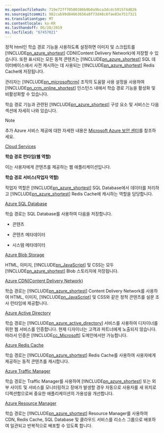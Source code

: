 ```yaml
---
ms.openlocfilehash: 719e72ff70580386b9b0a9bca3dcdc591574d026
ms.sourcegitcommit: 982cab99d84663656a8f73d48c6fae03e7517321
ms.translationtype: MT
ms.contentlocale: ko-KR
ms.lasthandoff: 06/28/2019
ms.locfileid: "67457021"
---
```

정적 html인 학습 경로 기능을 사용하도록 설정하면 이미지 및 스크립트를 [!INCLUDE[pn_azure_shortest](pn-azure-shortest.md)] CDN(Content Delivery Network)에 저장할 수 있습니다. 또한 표시되는 모든 동적 콘텐츠는 [!INCLUDE[pn_azure_shortest](pn-azure-shortest.md)] SQL 데이터베이스에서 사전 캐시하는 데 사용되는 [!INCLUDE[pn_azure_shortest](pn-azure-shortest.md)] Redis Cache에 저장됩니다.  
  
 관리자는 [!INCLUDE[pn_microsoftcrm](pn-microsoftcrm.md)] 조직의 도움말 사용 설정을 사용하여 [!INCLUDE[pn_crm_online_shortest](pn-crm-online-shortest.md)] 인스턴스 내에서 학습 경로 기능을 활성화 및 비활성화할 수 있습니다.  
  
 학습 경로 기능과 관련된 [!INCLUDE[pn_azure_shortest](pn-azure-shortest.md)] 구성 요소 및 서비스는 다음 섹션에 자세히 나와 있습니다.  
  
> [!NOTE]
>  추가 Azure 서비스 제공에 대한 자세한 내용은 [Microsoft Azure 보안 센터](https://azure.microsoft.com/support/trust-center/)를 참조하세요.  
  
 [Cloud Services](https://azure.microsoft.com/services/cloud-services/)  
  
 **학습 경로 런타임(웹 역할)**  
  
 이는 사용자에게 콘텐츠를 제공하는 웹 애플리케이션입니다.  
  
 **학습 경로 서비스(작업자 역할)**  
  
 작업자 역할은 [!INCLUDE[pn_azure_shortest](pn-azure-shortest.md)] SQL Database에서 데이터를 처리하고 [!INCLUDE[pn_azure_shortest](pn-azure-shortest.md)] Redis Cache에 캐시하는 역할을 담당합니다.  
  
 [Azure SQL Database](https://azure.microsoft.com/services/sql-database/)  
  
 학습 경로는 SQL Database를 사용하여 다음을 저장합니다.  
  
-   콘텐츠  
  
-   콘텐츠 메타데이터  
  
-   시스템 메타데이터  
  
 [Azure Blob Storage](https://azure.microsoft.com/services/storage/)  
  
 HTML, 이미지, [!INCLUDE[pn_JavaScript](pn-javascript.md)] 및 CSS는 모두 [!INCLUDE[pn_azure_shortest](pn-azure-shortest.md)] Blob 스토리지에 저장됩니다.  
  
 [Azure CDN(Content Delivery Network)](https://azure.microsoft.com/services/cdn/)  
  
 학습 경로는 [!INCLUDE[pn_azure_shortest](pn-azure-shortest.md)] Content Delivery Network를 사용하여 HTML, 이미지, [!INCLUDE[pn_JavaScript](pn-javascript.md)] 및 CSS와 같은 정적 콘텐츠를 설문 조사 런타임에 제공합니다.  
  
 [Azure Active Directory](https://azure.microsoft.com/services/active-directory/)  
  
 학습 경로는 [!INCLUDE[pn_azure_active_directory](pn-azure-active-directory.md)] 서비스를 사용하여 디자이너를 위한 웹 서비스를 인증합니다. 현재 디자이너는 고객과 파트너에게 노출되지 않습니다. 따라서 인증은 [!INCLUDE[cc_Microsoft](cc-microsoft.md)] 도메인에서만 가능합니다.  
  
 [Azure Redis Cache](https://azure.microsoft.com/services/cache/)  
  
 학습 경로는 [!INCLUDE[pn_azure_shortest](pn-azure-shortest.md)] Redis Cache를 사용하여 사용자에게 제공하는 동적 콘텐츠를 캐시합니다.  
  
 [Azure Traffic Manager](https://azure.microsoft.com/services/traffic-manager/)  
  
 학습 경로는 Traffic Manager를 사용하여 [!INCLUDE[pn_azure_shortest](pn-azure-shortest.md)] 또는 외부 사이트 및 서비스를 모니터링하고 장애가 발생할 경우 자동으로 사용자를 새 위치로 디렉션함으로써 중요한 애플리케이션의 가용성을 개선합니다.  
  
 [Azure Resource Manager](https://azure.microsoft.com/features/resource-manager/)  
  
 학습 경로는 [!INCLUDE[pn_azure_shortest](pn-azure-shortest.md)] Resource Manager를 사용하여 CDN, Redis Cache, SQL Database 및 클라우드 서비스를 리소스 그룹으로 배포하여 일관되고 반복적으로 배포할 수 있도록 합니다.